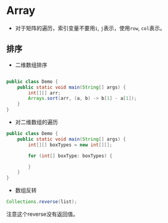 # Array

- 对于矩阵的遍历，索引变量不要用`i`, `j`表示，使用`row`, `col`表示。

## 排序

- 二维数组排序
```java

public class Demo {
    public static void main(String[] args) {
        int[][] arr;
        Arrays.sort(arr, (a, b) -> b[1] - a[1]);
    }
}
```

- 对二维数组的遍历
```java
public class Demo {
    public static void main(String[] args) {
        int[][] boxTypes = new int[][];

        for (int[] boxType: boxTypes) {

        }
    }
}
```

- 数组反转
```java
Collections.reverse(list);
```
注意这个reverse没有返回值。
